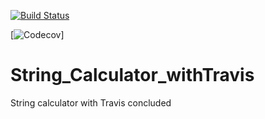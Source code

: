 [![Build Status](https://travis-ci.org/hutton85is/String_Calculator_withTravis.svg?branch=master)](https://travis-ci.org/hutton85is/String_Calculator_withTravis)

[![Codecov](https://img.shields.io/codecov/c/github/hutton85is/String_Calculator_withTravis.svg)]

# String_Calculator_withTravis
String calculator with Travis concluded
